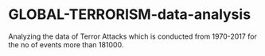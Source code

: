 # GLOBAL-TERRORISM-data-analysis
Analyzing the data of Terror Attacks which is conducted from 1970-2017 for the no of events more than 181000.
